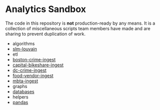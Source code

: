# Analytics Sandbox
The code in this repository is **not** production-ready by any means. It is a collection of miscellaneous scripts team members have made and are sharing to prevent duplication of work.

* algorithms
 * [slm-louvain](https://github.com/XDATA-Year-3/analytics-sandbox/tree/master/algorithms/slm-louvain) 
* etl
 * [boston-crime-ingest](https://github.com/XDATA-Year-3/analytics-sandbox/tree/master/etl/boston-crime-ingest)
 * [capital-bikeshare-ingest](https://github.com/XDATA-Year-3/analytics-sandbox/tree/master/etl/capital-bikeshare-ingest)
 * [dc-crime-ingest](https://github.com/XDATA-Year-3/analytics-sandbox/tree/master/etl/dc-crime-ingest)
 * [food-vendor-ingest](https://github.com/XDATA-Year-3/analytics-sandbox/tree/master/etl/food-vendor-ingest)
 * [mbta-ingest](https://github.com/XDATA-Year-3/analytics-sandbox/tree/master/etl/mbta-ingest)
* graphs
 * [databases](https://github.com/XDATA-Year-3/analytics-sandbox/blob/master/graphs/databases)
* helpers
 * [pandas](https://github.com/XDATA-Year-3/analytics-sandbox/tree/master/helpers/pandas)
